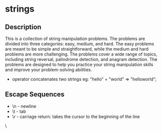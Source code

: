 # strings

## Description

This is a collection of string manipulation problems. The problems are divided into three categories: easy, medium, and hard. The easy problems are meant to be simple and straightforward, while the medium and hard problems are more challenging. The problems cover a wide range of topics, including string reversal, palindrome detection, and anagram detection. The problems are designed to help you practice your string manipulation skills and improve your problem-solving abilities.

- operator concatenates two strings
  eg: "hello" + "world" => "helloworld";

## Escape Sequences

- \n - newline
- \t - tab
- \r - carriage return: takes the cursor to the beginning of the line

<!-- Playground -->

<!-- Hello world! \rHi -->\
<!-- ->
    Hillo world!
 -->
